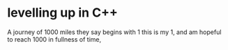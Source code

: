 # levelling up in C++
A journey of 1000 miles they say begins with 1 this is my 1, and am hopeful to reach 1000 in fullness of time,


